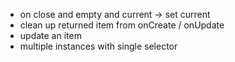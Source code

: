 - on close and empty and current -> set current 
- clean up returned item from onCreate / onUpdate
- update an item
- multiple instances with single selector

